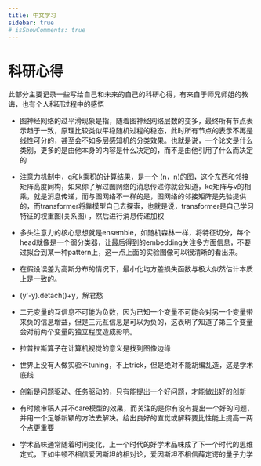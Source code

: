 ```yaml
---
title: 中文学习
sidebar: true
# isShowComments: true
---
```


# 科研心得

<ClientOnly>
<title-pv/>
</ClientOnly>

此部分主要记录一些写给自己和未来的自己的科研心得，有来自于师兄师姐的教诲，也有个人科研过程中的感悟

* 图神经网络的过平滑现象是指，随着图神经网络层数的变多，最终所有节点表示趋于一致，原理比较类似平稳随机过程的稳态，此时所有节点的表示不再是线性可分的，甚至会不如多层感知机的分类效果。也就是说，一个论文是什么类别，更多的是由他本身的内容是什么决定的，而不是由他引用了什么而决定的

* 注意力机制中，q和k乘积的计算结果，是一个 (n，n)的图，这个东西和邻接矩阵高度同构，如果你了解过图网络的消息传递你就会知道，kq矩阵与v的相乘，就是消息传递，而与图网络不一样的是，图网络的邻接矩阵是先验提供的，而transformer将靠模型自己去探索，也就是说，transformer是自己学习特征的权重图(关系图) ，然后进行消息传递加权

* 多头注意力的核心思想就是ensemble，如随机森林一样，将特征切分，每个head就像是一个弱分类器，让最后得到的embedding关注多方面信息，不要过拟合到某一种pattern上，这一点上面的实验图像可以很清晰的看出来。

* 在假设误差为高斯分布的情况下，最小化均方差损失函数与极大似然估计本质上是一致的。

* (y'-y).detach()+y，解君愁

* 二元变量的互信息不可能为负数，因为已知一个变量不可能会对另一个变量带来负的信息增益，但是三元互信息是可以为负的，这表明了知道了第三个变量会对前两个变量的独立程度造成影响。

* 拉普拉斯算子在计算机视觉的意义是找到图像边缘

* 世界上没有人做实验不tuning，不上trick，但是绝对不能胡编乱造，这是学术底线

* 创新是问题驱动、任务驱动的，只有能提出一个好问题，才能做出好的创新

* 有时候审稿人并不care模型的效果，而关注的是你有没有提出一个好的问题，并用一个足够新颖的方法去解决。给出良好的直觉或解释要比性能上提高一两个点更重要

* 学术品味通常随着时间变化，上一个时代的好学术品味成了下一个时代的思维定式，正如牛顿不相信爱因斯坦的相对论，爱因斯坦不相信薛定谔的量子力学

<!-- * 如果一定要做不得已而为之的创新，请记住，你其实是需要让你的运动员在一场裁判，竞争对手，主办方，赞助商全是你请的，且运动类型是你规定的，而只有观众是别人的运动会上拿金牌

  * 如果你的运动员还是无法拿到金牌，那么你可以原创一个运动类型，并给其他竞争对手带上镣铐，给你的运动员脚踏风火轮

  * 如果你像上一条那么做了，你的运动员还是无法拿到金牌，那么请你把运动会场地安排在撒哈拉沙漠，请企鹅和北极熊做你的竞争对手，并为你的运动员全程提供骆驼作为坐骑以及完善的后勤服务

  * 如果你像上两条那么做了，你的运动员还是无法拿到金牌，那请你的运动员放弃他的职业

* 某些论文的系统如同量子系统般神秘，他们的准确率和效率往往处于量子纠缠状态，当你观测准确率时，效率就坍缩为0，当你观测效率时，准确率就坍缩为0

* 博士刚毕业无论去哪里工作，一开始的待遇（地位）都不会给的太高，你的核心竞争力在于你博士期间锻炼出来的项目完成力和快速抓住问题核心的能力，只有你在工作中展现出这些能力你才能获得更高一层的认可，然后才能实现待遇（地位）的提升。与其到处问博士能去哪，不如沉下心锻炼自己的核心竞争力

* 做了科研也有些阵子了，自己的学术道德和追求都在断崖式进步 -->



<ClientOnly>
  <leave/>
</ClientOnly/>